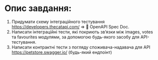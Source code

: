 # Опис завдання: 
1. Придумати схему інтеграційного тестування https://developers.thecatapi.com/ => 📄 OpenAPI Spec Doc.
2. Написати інтеграційні тести, які покриють зв’язки між images, votes та favourites модулями, за допомогою будь-якого засобу для API-тестування. 
3. Написати контрактні тести з погляду споживача-надавача для API https://petstore.swagger.io/ (будь-який ендпоінт)